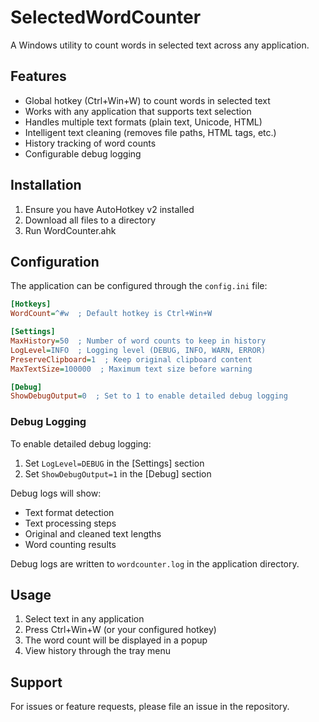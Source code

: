 # SelectedWordCounter

A Windows utility to count words in selected text across any application.

## Features

- Global hotkey (Ctrl+Win+W) to count words in selected text
- Works with any application that supports text selection
- Handles multiple text formats (plain text, Unicode, HTML)
- Intelligent text cleaning (removes file paths, HTML tags, etc.)
- History tracking of word counts
- Configurable debug logging

## Installation

1. Ensure you have AutoHotkey v2 installed
2. Download all files to a directory
3. Run WordCounter.ahk

## Configuration

The application can be configured through the `config.ini` file:

```ini
[Hotkeys]
WordCount=^#w  ; Default hotkey is Ctrl+Win+W

[Settings]
MaxHistory=50  ; Number of word counts to keep in history
LogLevel=INFO  ; Logging level (DEBUG, INFO, WARN, ERROR)
PreserveClipboard=1  ; Keep original clipboard content
MaxTextSize=100000  ; Maximum text size before warning

[Debug]
ShowDebugOutput=0  ; Set to 1 to enable detailed debug logging
```

### Debug Logging

To enable detailed debug logging:

1. Set `LogLevel=DEBUG` in the [Settings] section
2. Set `ShowDebugOutput=1` in the [Debug] section

Debug logs will show:
- Text format detection
- Text processing steps
- Original and cleaned text lengths
- Word counting results

Debug logs are written to `wordcounter.log` in the application directory.

## Usage

1. Select text in any application
2. Press Ctrl+Win+W (or your configured hotkey)
3. The word count will be displayed in a popup
4. View history through the tray menu

## Support

For issues or feature requests, please file an issue in the repository. 